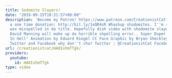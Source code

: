 ```yaml
---
title: Sodomite Slayers!
date: "2019-09-15T10:31:57+08:00"
description: 'Become my Patron! https://www.patreon.com/CreationistCat?ty=h Or make
  a one time donation: http://bit.ly/1eQR4sR Whashup shodomites. I''m sorry "shodomite"
  was misspelled in da title. Hopefully dish video with shodomite slayer Dr. James
  David Manning will make up da horrible shpelling error.. Super Duper Awesome "Burn
  In Hell" Animation by Eduard Riegel CC Face Graphic by Bryan Sheckley Stalk me on
  Twitter and Facebook why don''t cha? Twitter : @CreationistCat Facebook : CreationistCat'
url: /creationistcat/HA0IxhmTTgk/
providers:
  youtube:
    id: HA0IxhmTTgk
type: video
---
```


